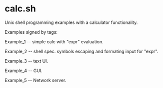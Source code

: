 calc.sh
=======

Unix shell programming examples with a calculator functionality.

Examples signed by tags:

Example_1 -- simple calc with "expr" evaluation.

Example_2 -- shell spec. symbols escaping and formating input for "expr".

Example_3 -- text UI.

Example_4 -- GUI.

Example_5 -- Network server.
